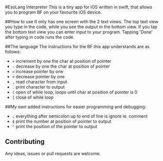 #EsoLang Interpreter
This is a tiny app for iOS written in swift, that allows you to program BF on your favourite iOS device.

##How to use
It only has one screen with the 2 text views. The top text view you type in the code, while you see the output in the bottom view. If you tap the bottom text view you can enter input to your program. Tapping 'Done' after typing in code runs the code.

##The language
The instructions for the BF this app understands are as follows:
- `+`	increment by one the char at position of pointer
- `-`	decrease by one the char at position of pointer
- `>`	increase pointer by one
- `<`	decrease pointer by one
- `,`	read character from input
- `.`	print character to output
- `[`	open of while loop, loops until char at position of pointer is 0
- `]`	close of while loop

##My own added instructions for easier programming and debugging:
- `;`	everything after semicolon up to end of line is ignore ie. comment
- `$`	print the number at position of pointer to output
- `^`	print the position of the pointer to output

## Contributing
Any ideas, issues or pull requests are welcome. 
